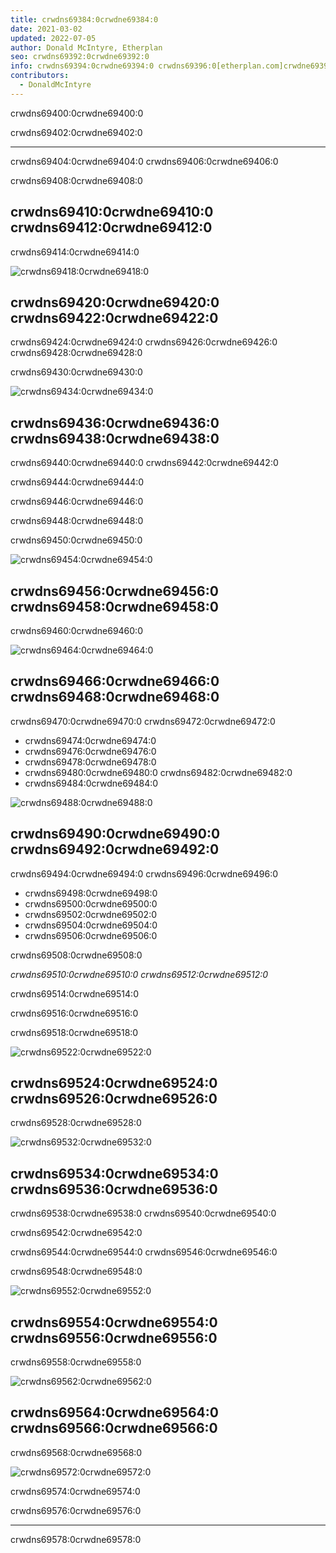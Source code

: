 ```yaml
---
title: crwdns69384:0crwdne69384:0
date: 2021-03-02
updated: 2022-07-05
author: Donald McIntyre, Etherplan
seo: crwdns69392:0crwdne69392:0
info: crwdns69394:0crwdne69394:0 crwdns69396:0[etherplan.com]crwdne69396:0
contributors:
  - DonaldMcIntyre
---
```


crwdns69400:0crwdne69400:0

crwdns69402:0crwdne69402:0

---

crwdns69404:0crwdne69404:0 crwdns69406:0crwdne69406:0

crwdns69408:0crwdne69408:0

## crwdns69410:0crwdne69410:0 crwdns69412:0crwdne69412:0

crwdns69414:0crwdne69414:0

![crwdns69418:0crwdne69418:0](./01.png)

## crwdns69420:0crwdne69420:0 crwdns69422:0crwdne69422:0

crwdns69424:0crwdne69424:0 crwdns69426:0crwdne69426:0 crwdns69428:0crwdne69428:0

crwdns69430:0crwdne69430:0

![crwdns69434:0crwdne69434:0](./02.png)

## crwdns69436:0crwdne69436:0 crwdns69438:0crwdne69438:0

crwdns69440:0crwdne69440:0 crwdns69442:0crwdne69442:0

crwdns69444:0crwdne69444:0

crwdns69446:0crwdne69446:0

crwdns69448:0crwdne69448:0

crwdns69450:0crwdne69450:0

![crwdns69454:0crwdne69454:0](./03.png)

## crwdns69456:0crwdne69456:0 crwdns69458:0crwdne69458:0

crwdns69460:0crwdne69460:0

![crwdns69464:0crwdne69464:0](./04.png)

## crwdns69466:0crwdne69466:0 crwdns69468:0crwdne69468:0

crwdns69470:0crwdne69470:0 crwdns69472:0crwdne69472:0

- crwdns69474:0crwdne69474:0
- crwdns69476:0crwdne69476:0
- crwdns69478:0crwdne69478:0
- crwdns69480:0crwdne69480:0 crwdns69482:0crwdne69482:0
- crwdns69484:0crwdne69484:0

![crwdns69488:0crwdne69488:0](./05.png)

## crwdns69490:0crwdne69490:0 crwdns69492:0crwdne69492:0

crwdns69494:0crwdne69494:0 crwdns69496:0crwdne69496:0

- crwdns69498:0crwdne69498:0
- crwdns69500:0crwdne69500:0
- crwdns69502:0crwdne69502:0
- crwdns69504:0crwdne69504:0
- crwdns69506:0crwdne69506:0

crwdns69508:0crwdne69508:0

_crwdns69510:0crwdne69510:0 crwdns69512:0crwdne69512:0_

crwdns69514:0crwdne69514:0

crwdns69516:0crwdne69516:0

crwdns69518:0crwdne69518:0

![crwdns69522:0crwdne69522:0](./06.png)

## crwdns69524:0crwdne69524:0 crwdns69526:0crwdne69526:0

crwdns69528:0crwdne69528:0

![crwdns69532:0crwdne69532:0](./07.png)

## crwdns69534:0crwdne69534:0 crwdns69536:0crwdne69536:0

crwdns69538:0crwdne69538:0 crwdns69540:0crwdne69540:0

crwdns69542:0crwdne69542:0

crwdns69544:0crwdne69544:0 crwdns69546:0crwdne69546:0

crwdns69548:0crwdne69548:0

![crwdns69552:0crwdne69552:0](./08.png)

## crwdns69554:0crwdne69554:0 crwdns69556:0crwdne69556:0

crwdns69558:0crwdne69558:0

![crwdns69562:0crwdne69562:0](./09.png)

## crwdns69564:0crwdne69564:0 crwdns69566:0crwdne69566:0

crwdns69568:0crwdne69568:0

![crwdns69572:0crwdne69572:0](./10.png)

crwdns69574:0crwdne69574:0

crwdns69576:0crwdne69576:0

---

crwdns69578:0crwdne69578:0
